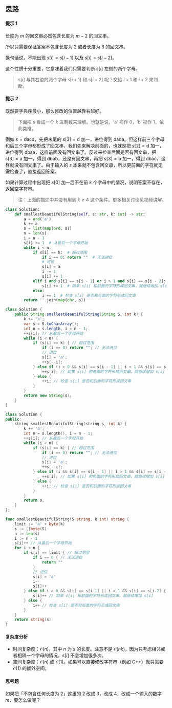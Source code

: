 ## 思路

#### 提示 1

长度为 $m$ 的回文串必然包含长度为 $m-2$ 的回文串。

所以只需要保证答案不包含长度为 $2$ 或者长度为 $3$ 的回文串。

换句话说，不能出现 $s[i]=s[i-1]$ 以及 $s[i]=s[i-2]$。

这个性质十分重要，它意味着我们只需要判断 $s[i]$ 左侧的两个字母。

> $s[i]$ 与其右边的两个字母 $s[i+1]$ 和 $s[i+2]$ 呢？交给 $i+1$ 和 $i+2$ 来判断。

#### 提示 2

既然要字典序最小，那么修改的位置越靠右越好。

> 下面把 $s$ 看成一个 $k$ 进制数来理解。也就是说，$\text{`a'}$ 视作 $0$，$\text{`b'}$ 视作 $1$，依此类推。

例如 $s=\text{dacd}$，先把末尾的 $s[3]=\text{d}$ 加一，进位得到 $\text{dada}$。但这样前三个字母和后三个字母都形成了回文串，我们先来解决前面的，也就是把 $s[2]=\text{d}$ 加一，进位得到 $\text{dbaa}$，这样前面没有回文串了。反过来检查后面是否有回文串，把 $s[3]=\text{a}$ 加一，得到 $\text{dbab}$，还是有回文串，再把 $s[3]=\text{b}$ 加一，得到 $\text{dbac}$，这样就没有回文串了。由于输入的 $s$ 本来就不包含回文串，所以更前面的字符就无需检查了，直接返回答案。

如果计算过程中出现把 $s[0]$ 加一后不在前 $k$ 个字母中的情况，说明答案不存在，返回空字符串。

> 注：上面的描述中并没有用到 $k\ge 4$ 这个条件。更多相关讨论见视频讲解。

```py [sol1-Python3]
class Solution:
    def smallestBeautifulString(self, s: str, k: int) -> str:
        a = ord('a')
        k += a
        s = list(map(ord, s))
        n = len(s)
        i = n - 1
        s[i] += 1  # 从最后一个字母开始
        while i < n:
            if s[i] == k:  # 超过范围
                if i == 0: return ""  # 无法进位
                # 进位
                s[i] = a
                i -= 1
                s[i] += 1
            elif i and s[i] == s[i - 1] or i > 1 and s[i] == s[i - 2]:
                s[i] += 1  # 如果 s[i] 和前面的字符形成回文串，就继续增加 s[i]
            else:
                i += 1  # 检查 s[i] 是否和后面的字符形成回文串
        return ''.join(map(chr, s))
```

```java [sol1-Java]
class Solution {
    public String smallestBeautifulString(String S, int k) {
        k += 'a';
        var s = S.toCharArray();
        int n = s.length, i = n - 1;
        ++s[i]; // 从最后一个字母开始
        while (i < n) {
            if (s[i] == k) { // 超过范围
                if (i == 0) return ""; // 无法进位
                // 进位
                s[i] = 'a';
                ++s[--i];
            } else if (i > 0 && s[i] == s[i - 1] || i > 1 && s[i] == s[i - 2]) {
                ++s[i]; // 如果 s[i] 和前面的字符形成回文串，就继续增加 s[i]
            } else {
                ++i; // 检查 s[i] 是否和后面的字符形成回文串
            }
        }
        return new String(s);
    }
}
```

```cpp [sol1-C++]
class Solution {
public:
    string smallestBeautifulString(string s, int k) {
        k += 'a';
        int n = s.length(), i = n - 1;
        ++s[i]; // 从最后一个字母开始
        while (i < n) {
            if (s[i] == k) { // 超过范围
                if (i == 0) return ""; // 无法进位
                // 进位
                s[i] = 'a';
                ++s[--i];
            } else if (i && s[i] == s[i - 1] || i > 1 && s[i] == s[i - 2]) {
                ++s[i]; // 如果 s[i] 和前面的字符形成回文串，就继续增加 s[i]
            } else {
                ++i; // 检查 s[i] 是否和后面的字符形成回文串
            }
        }
        return s;
    }
};
```

```go [sol1-Go]
func smallestBeautifulString(S string, k int) string {
	limit := 'a' + byte(k)
	s := []byte(S)
	n := len(s)
	i := n - 1
	s[i]++ // 从最后一个字母开始
	for i < n {
		if s[i] == limit { // 超过范围
			if i == 0 { // 无法进位
				return ""
			}
			// 进位
			s[i] = 'a'
			i--
			s[i]++
		} else if i > 0 && s[i] == s[i-1] || i > 1 && s[i] == s[i-2] {
			s[i]++ // 如果 s[i] 和前面的字符形成回文串，就继续增加 s[i]
		} else {
			i++ // 检查 s[i] 是否和后面的字符形成回文串
		}
	}
	return string(s)
}
```

#### 复杂度分析

- 时间复杂度：$\mathcal{O}(n)$，其中 $n$ 为 $s$ 的长度。注意不是 $\mathcal{O}(nk)$，因为只考虑相邻或者相隔一个字母的情况，$s[i]$ 不会增加很多次。
- 空间复杂度：$\mathcal{O}(n)$ 或 $\mathcal{O}(1)$。如果可以直接修改字符串（例如 C++）就只需要 $\mathcal{O}(1)$ 的额外空间。

#### 思考题

如果把「不包含任何长度为 $2$」这里的 $2$ 改成 $3$，改成 $4$，改成一个输入的数字 $m$，要怎么做呢？
